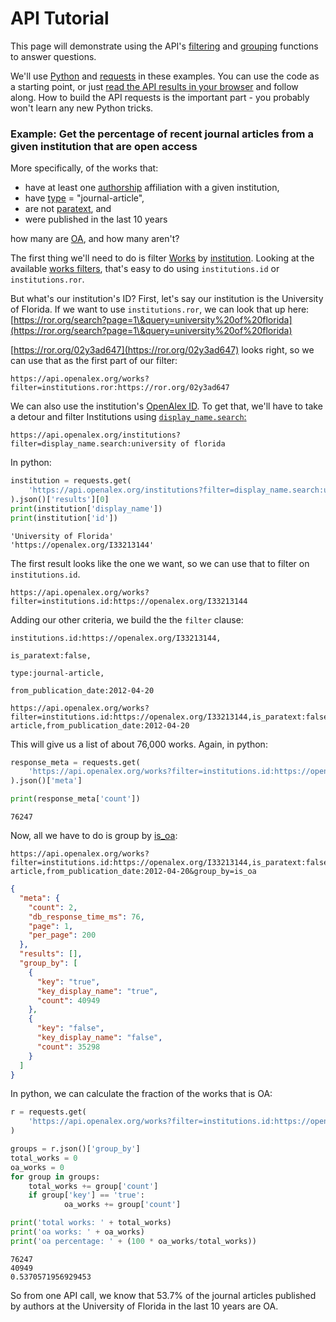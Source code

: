 # API Tutorial

This page will demonstrate using the API's [filtering](get-lists-of-entities.md#filter) and [grouping](get-groups-of-entities.md) functions to answer questions.

We'll use [Python](https://www.python.org) and [requests](https://pypi.org/project/requests/) in these examples. You can use the code as a starting point, or just [read the API results in your browser](./#calling-the-api-in-your-browser) and follow along. How to build the API requests is the important part - you probably won't learn any new Python tricks.&#x20;

### Example: Get the percentage of recent journal articles from a given institution that are open access

More specifically, of the works that:

* have at least one [authorship](../about-the-data/work.md#authorships) affiliation with a given institution,
* have [type](../about-the-data/work.md#type) = "journal-article",
* are not [paratext](../about-the-data/work.md#is\_paratext), and
* were published in the last 10 years

how many are [OA](../about-the-data/work.md#is\_oa), and how many aren't?

The first thing we'll need to do is filter [Works](../about-the-data/work.md) by [institution](../about-the-data/work.md#institutions). Looking at the available [works filters](https://docs.openalex.org/api/get-lists-of-entities#works-filters), that's easy to do using `institutions.id` or `institutions.ror`.

But what's our institution's ID? First, let's say our institution is the University of Florida. If we want to use `institutions.ror`, we can look that up here: [https://ror.org/search?page=1\&query=university%20of%20florida](https://ror.org/search?page=1\&query=university%20of%20florida)

[https://ror.org/02y3ad647](https://ror.org/02y3ad647) looks right, so we can use that as the first part of our filter:

```url
https://api.openalex.org/works?filter=institutions.ror:https://ror.org/02y3ad647
```

We can also use the institution's [OpenAlex ID](../about-the-data/#the-openalex-id). To get that, we'll have to take a detour and filter Institutions using [`display_name.search`:](get-lists-of-entities.md#additional-filters-3)

```url
https://api.openalex.org/institutions?filter=display_name.search:university of florida
```

In python:

```python
institution = requests.get(
    'https://api.openalex.org/institutions?filter=display_name.search:university of florida'
).json()['results'][0]
print(institution['display_name'])
print(institution['id'])
```

```
'University of Florida'
'https://openalex.org/I33213144'
```

The first result looks like the one we want, so we can use that to filter on `institutions.id`.

```url
https://api.openalex.org/works?filter=institutions.id:https://openalex.org/I33213144
```

Adding our other criteria, we build the the `filter` clause:

`institutions.id:https://openalex.org/I33213144,`

`is_paratext:false,`

`type:journal-article,`

`from_publication_date:2012-04-20`

```
https://api.openalex.org/works?filter=institutions.id:https://openalex.org/I33213144,is_paratext:false,type:journal-article,from_publication_date:2012-04-20
```

This will give us a list of about 76,000 works. Again, in python:

```python
response_meta = requests.get(
    'https://api.openalex.org/works?filter=institutions.id:https://openalex.org/I33213144,is_paratext:false,type:journal-article,from_publication_date:2012-04-20'
).json()['meta']

print(response_meta['count'])
```

```
76247
```

Now, all we have to do is group by [is\_oa](get-groups-of-entities.md#works-group\_by-attributes):

```url
https://api.openalex.org/works?filter=institutions.id:https://openalex.org/I33213144,is_paratext:false,type:journal-article,from_publication_date:2012-04-20&group_by=is_oa
```

```json
{
  "meta": {
    "count": 2,
    "db_response_time_ms": 76,
    "page": 1,
    "per_page": 200
  },
  "results": [],
  "group_by": [
    {
      "key": "true",
      "key_display_name": "true",
      "count": 40949
    },
    {
      "key": "false",
      "key_display_name": "false",
      "count": 35298
    }
  ]
}
```

In python, we can calculate the fraction of the works that is OA:

```python
r = requests.get(
    'https://api.openalex.org/works?filter=institutions.id:https://openalex.org/I33213144,is_paratext:false,type:journal-article,from_publication_date:2012-04-20&group_by=is_oa'
)

groups = r.json()['group_by']
total_works = 0
oa_works = 0
for group in groups:
    total_works += group['count']
    if group['key'] == 'true':
            oa_works += group['count']

print('total works: ' + total_works)
print('oa works: ' + oa_works)
print('oa percentage: ' + (100 * oa_works/total_works))

```

```
76247
40949
0.5370571956929453
```

So from one API call, we know that 53.7% of the journal articles published by authors at the University of Florida in the last 10 years are OA.
